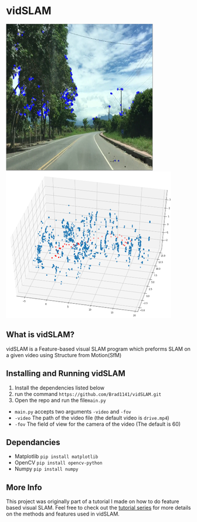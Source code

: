 # vidSLAM
<img src="vidSLAM_example2.png" width="400" height="400"> <img src="vidSLAM_example1.png" width="450" height="400">

## What is vidSLAM?
vidSLAM is a Feature-based visual SLAM program which preforms SLAM on a given video using Structure from Motion(SfM) 

## Installing and Running vidSLAM
1. Install the dependencies listed below
2. run the command ```https://github.com/Brad1141/vidSLAM.git```
3. Open the repo and run the file```main.py```
- ```main.py``` accepts two arguments ```-video``` and ```-fov```
- ```-video``` The path of the video file (the default video is ```drive.mp4```)
- ```-fov``` The field of view for the camera of the video (The default is 60)

## Dependancies
- Matplotlib ```pip install matplotlib```
- OpenCV ```pip install opencv-python```
- Numpy ```pip install numpy```

## More Info
This project was originally part of a tutorial I made on how to do feature based visual SLAM. Feel free to check out the [tutorial series](https://roving-robots.com/2020/06/16/feature-based-visual-slam-tutorial-part-1/) for more details on the methods and features used in vidSLAM.


